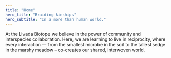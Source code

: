 ```yaml
---
title: "Home"
hero_title: "Braiding kinships"
hero_subtitle: "In a more than human world."
---
```

At the Livada Biotope we believe in the power of community and interspecies collaboration. Here, we are learning to live in reciprocity, where every interaction — from the smallest microbe in the soil to the tallest sedge in the marshy meadow – co-creates our shared, interwoven world. 